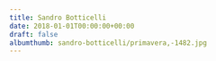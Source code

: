 ```yaml
---
title: Sandro Botticelli
date: 2018-01-01T00:00:00+00:00
draft: false
albumthumb: sandro-botticelli/primavera,-1482.jpg
---
```

